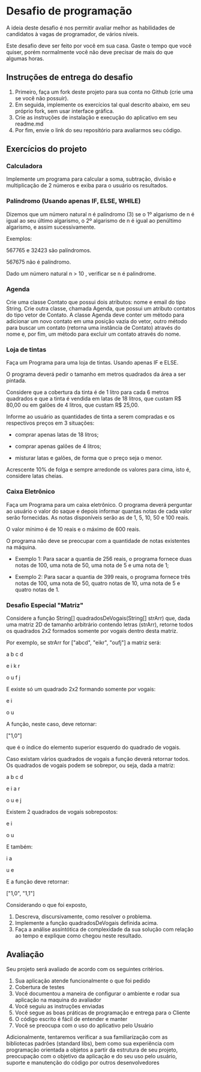 
# Desafio de programação
A ideia deste desafio é nos permitir avaliar melhor as habilidades de candidatos à vagas de programador, de vários níveis.

Este desafio deve ser feito por você em sua casa. Gaste o tempo que você quiser, porém normalmente você não deve precisar de mais do que algumas horas.

## Instruções de entrega do desafio
1. Primeiro, faça um fork deste projeto para sua conta no Github (crie uma se você não possuir).
2. Em seguida, implemente os exercícios tal qual descrito abaixo, em seu próprio fork, sem usar interface gráfica.
3. Crie as instruções de instalação e execução do aplicativo em seu readme.md
4. Por fim, envie o link do seu repositório para avaliarmos seu código.

## Exercícios do projeto

### Calculadora
Implemente um programa para calcular a soma, subtração, divisão e multiplicação de 2 números e exiba para o usuário os resultados.

### Palíndromo (Usando apenas IF, ELSE, WHILE)
Dizemos que um número natural n é palíndromo (3) se o 1º algarismo de n é igual ao seu último algarismo, o 2º algarismo de n é igual ao penúltimo algarismo, e assim sucessivamente.

Exemplos:

567765 e 32423 são palíndromos.

567675 não é palíndromo.

Dado um número natural   n > 10 , verificar se n é palindrome.

### Agenda
Crie uma classe Contato que possui dois atributos: nome e email do tipo String. Crie outra classe, chamada Agenda, que possui um atributo contatos do tipo vetor de Contato. A classe Agenda deve conter um método para adicionar um novo contato em uma posição vazia do vetor, outro método para buscar um contato (retorna uma instância de Contato) através do nome e, por fim, um método para excluir um contato através do nome.

### Loja de tintas
Faça um Programa para uma loja de tintas. Usando apenas IF e ELSE.

O programa deverá pedir o tamanho em metros quadrados da área a ser pintada.

Considere que a cobertura da tinta é de 1 litro para cada 6 metros quadrados e que a tinta é vendida em latas de 18 litros, que custam R$ 80,00 ou em galões de 4 litros, que custam R$ 25,00.

Informe ao usuário as quantidades de tinta a serem compradas e os respectivos preços em 3 situações:

- comprar apenas latas de 18 litros;

- comprar apenas galões de 4 litros;

- misturar latas e galões, de forma que o preço seja o menor.

Acrescente 10% de folga e sempre arredonde os valores para cima, isto é, considere latas cheias.

### Caixa Eletrônico
Faça um Programa para um caixa eletrônico. O programa deverá perguntar ao usuário o valor do saque e depois informar quantas notas de cada valor serão fornecidas. As notas disponíveis serão as de 1, 5, 10, 50 e 100 reais.

O valor mínimo é de 10 reais e o máximo de 600 reais.

O programa não deve se preocupar com a quantidade de notas existentes na máquina.

- Exemplo 1: Para sacar a quantia de 256 reais, o programa fornece duas	notas de 100, uma nota de 50, uma nota de 5 e uma 
nota de 1;

- Exemplo 2: Para sacar a quantia de 399 reais, o programa fornece três notas de 100, uma nota de 50, quatro notas de 10, uma nota de 5 e quatro notas de 1.

### Desafio Especial "Matriz"
Considere a função String[] quadradosDeVogais(String[] strArr) que, dada uma matriz 2D de tamanho arbitrário contendo letras (strArr), retorne todos os quadrados 2x2 formados somente por vogais dentro desta matriz. 

Por exemplo, se strArr for ["abcd", "eikr", "oufj"] a matriz será:

a b c d

e i k r

o u f j 

E existe só um quadrado 2x2 formando somente por vogais:

e i

o u

A função, neste caso, deve retornar:

["1,0"]

que é o índice do elemento superior esquerdo do quadrado de vogais.

Caso existam vários quadrados de vogais a função deverá retornar todos. Os quadrados de vogais podem se sobrepor, ou seja, dada a matriz:

a b c d

e i a r

o u e j 

Existem 2 quadrados de vogais sobrepostos:

e i

o u

E também:

i a

u e

E a função deve retornar:

["1,0", "1,1"]


Considerando o que foi exposto, 

1) Descreva, discursivamente, como resolver o problema.
2) Implemente a função quadradosDeVogais definida acima.
3) Faça a análise assíntótica de complexidade da sua solução com relação ao tempo e explique como chegou neste resultado.

## Avaliação
Seu projeto será avaliado de acordo com os seguintes critérios. 

1. Sua aplicação atende funcionalmente o que foi pedido
2. Cobertura de testes
3. Você documentou a maneira de configurar o ambiente e rodar sua aplicação na maquina do avaliador
4. Você seguiu as instruções enviadas
5. Você segue as boas práticas de programação e entrega para o Cliente
6. O código escrito é fácil de entender e manter
7. Você se preocupa com o uso do aplicativo pelo Usuário

Adicionalmente, tentaremos verificar a sua familiarização com as bibliotecas padrões (standard libs), bem como sua experiência com programação orientada a objetos a partir da estrutura de seu projeto, preocupação com o objetivo da aplicação e do seu uso pelo usuário, suporte e manutenção do código por outros desenvolvedores
